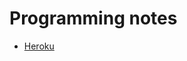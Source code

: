 # Programming notes

- [Heroku](https://github.com/EvaldasBurlingis/programming_notes/tree/master/Heroku)
